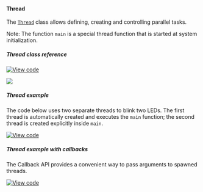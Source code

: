 #### Thread

The [`Thread`](https://docs.mbed.com/docs/mbed-os-api/en/mbed-os-5.5/api/classrtos_1_1Thread.html) class allows defining, creating and controlling parallel tasks.

Note: The function `main` is a special thread function that is started at system initialization.

##### Thread class reference

[![View code](https://www.mbed.com/embed/?type=library)](https://docs.mbed.com/docs/mbed-os-api/en/mbed-os-5.5/api/classrtos_1_1Thread.html)

<span class="images">![](https://s3-us-west-2.amazonaws.com/mbed-os-docs-images/thread_priority.png)</span>

##### Thread example

The code below uses two separate threads to blink two LEDs. The first thread is automatically created and executes the `main` function; the second thread is created explicitly inside `main`.

[![View code](https://www.mbed.com/embed/?url=https://developer.mbed.org/teams/mbed_example/code/rtos_basic/)](https://developer.mbed.org/teams/mbed_example/code/rtos_basic/file/dc33cd3f4eb9/main.cpp)

##### Thread example with callbacks

The Callback API provides a convenient way to pass arguments to spawned threads.  

[![View code](https://www.mbed.com/embed/?url=https://developer.mbed.org/teams/mbed_example/code/rtos_threading_with_callback/)](https://developer.mbed.org/teams/mbed_example/code/rtos_threading_with_callback/file/d4b2a035ffe3/main.cpp)
